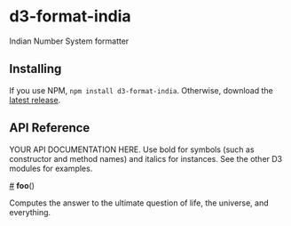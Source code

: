 # d3-format-india

Indian Number System formatter

## Installing

If you use NPM, `npm install d3-format-india`. Otherwise, download the [latest release](https://github.com/d3/d3-format-india/releases/latest).

## API Reference

YOUR API DOCUMENTATION HERE. Use bold for symbols (such as constructor and method names) and italics for instances. See the other D3 modules for examples.

<a href="#foo" name="foo">#</a> <b>foo</b>()

Computes the answer to the ultimate question of life, the universe, and everything.
